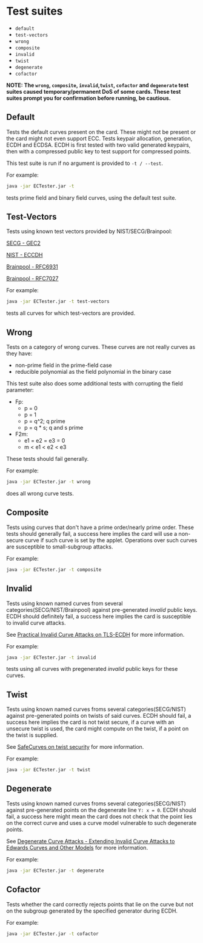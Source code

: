 # Test suites

 - `default`
 - `test-vectors`
 - `wrong`
 - `composite`
 - `invalid`
 - `twist`
 - `degenerate`
 - `cofactor`
 
**NOTE: The `wrong`, `composite`, `invalid`,`twist`, `cofactor` and `degenerate` test suites caused temporary/permanent DoS of some cards. These test suites prompt you for
confirmation before running, be cautious.**

## Default
Tests the default curves present on the card. These might not be present or the card might not even support ECC.
Tests keypair allocation, generation, ECDH and ECDSA. ECDH is first tested with two valid generated keypairs, then
with a compressed public key to test support for compressed points.

This test suite is run if no argument is provided to `-t / --test`.

For example:
```bash
java -jar ECTester.jar -t
```
tests prime field and binary field curves, using the default test suite.


## Test-Vectors
Tests using known test vectors provided by NIST/SECG/Brainpool:

[SECG - GEC2](http://read.pudn.com/downloads168/doc/772358/TestVectorsforSEC%201-gec2.pdf)

[NIST - ECCDH](http://csrc.nist.gov/groups/STM/cavp/component-testing.html#ECCCDH)

[Brainpool - RFC6931](https://tools.ietf.org/html/rfc6932#appendix-A.1)

[Brainpool - RFC7027](https://tools.ietf.org/html/rfc7027#appendix-A)

For example:
```bash
java -jar ECTester.jar -t test-vectors
```
tests all curves for which test-vectors are provided.


## Wrong
Tests on a category of wrong curves. These curves are not really curves as they have:
 - non-prime field in the prime-field case
 - reducible polynomial as the field polynomial in the binary case

This test suite also does some additional tests with corrupting the field parameter:
 - Fp:
   - p = 0
   - p = 1
   - p = q^2; q prime
   - p = q * s; q and s prime
 - F2m:
   - e1 = e2 = e3 = 0
   - m < e1 < e2 < e3

These tests should fail generally.

For example:
```bash
java -jar ECTester.jar -t wrong
```
does all wrong curve tests.


## Composite
Tests using curves that don't have a prime order/nearly prime order.
These tests should generally fail, a success here implies the card will use a non-secure curve if such curve is set
by the applet. Operations over such curves are susceptible to small-subgroup attacks.

For example:
```bash
java -jar ECTester.jar -t composite
```


## Invalid
Tests using known named curves from several categories(SECG/NIST/Brainpool) against pre-generated *invalid* public keys.
ECDH should definitely fail, a success here implies the card is susceptible to invalid curve attacks.

See [Practical Invalid Curve Attacks on TLS-ECDH](https://www.nds.rub.de/media/nds/veroeffentlichungen/2015/09/14/main-full.pdf) for more information.

For example:
```bash
java -jar ECTester.jar -t invalid
```
tests using all curves with pregenerated *invalid* public keys for these curves.


## Twist
Tests using known named curves froms several categories(SECG/NIST) against pre-generated points on twists of said curves.
ECDH should fail, a success here implies the card is not twist secure, if a curve with an unsecure twist is used,
the card might compute on the twist, if a point on the twist is supplied.

See [SafeCurves on twist security](https://safecurves.cr.yp.to/twist.html) for more information.

For example:
```bash
java -jar ECTester.jar -t twist
```

## Degenerate
Tests using known named curves froms several categories(SECG/NIST) against pre-generated points on the degenerate line
`Y: x = 0`. ECDH should fail, a success here might mean the card does not check that the point lies on the correct curve
and uses a curve model vulnerable to such degenerate points.

See [Degenerate Curve Attacks - Extending Invalid Curve Attacks to Edwards Curves and Other Models](https://eprint.iacr.org/2015/1233.pdf) for more information.

For example:
```bash
java -jar ECTester.jar -t degenerate
```

## Cofactor
Tests whether the card correctly rejects points that lie on the curve but not on the subgroup generated by the specified generator
during ECDH.

For example:
```bash
java -jar ECTester.jar -t cofactor
```